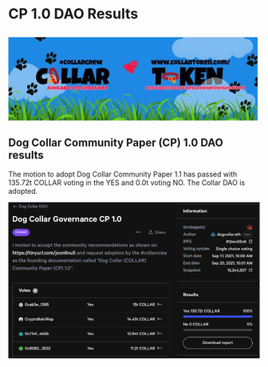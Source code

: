 # CP 1.0 DAO Results

##

![](../../../.gitbook/assets/1080x360.jpg)

## Dog Collar Community Paper (CP) 1.0 DAO results

The motion to adopt Dog Collar Community Paper 1.1 has passed with 135.72t COLLAR voting in the YES and 0.0t voting NO.  The Collar DAO is adopted.

![Community Paper (CP) 1.0 Results](../../../.gitbook/assets/screen-shot-2021-09-29-at-1.16.17-pm.png)
